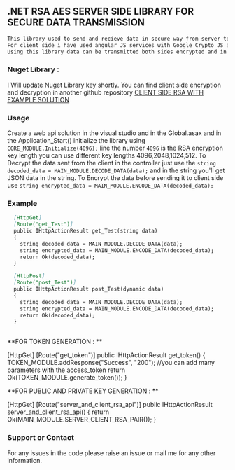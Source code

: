 ## .NET RSA AES SERVER SIDE LIBRARY FOR SECURE DATA TRANSMISSION

```markdown
This library used to send and recieve data in secure way from server to client side and client side to server.
For client side i have used angular JS services with Google Crypto JS and JsClasses for RSA. 
Using this library data can be transmitted both sides encrypted and in secure way.In the middle you can't access the data.
```
### Nuget Library : 
I Will update Nuget Library key shortly.
  You can find client side encryption and decryption in another github repository [CLIENT SIDE RSA WITH EXAMPLE SOLUTION](https://github.com/Venkatesh-Nelli/RSA_CLIENT_SIDE)
  
  
  ### Usage 
  Create a web api solution in the visual studio and in the Global.asax and in the Application_Start() initialize the library using ` CORE_MODULE.Initialize(4096);` line the number `4096` is the RSA encryption key length you can use different key lengths 4096,2048,1024,512.
  To Decrypt the data sent from the client in the controller just use the `string decoded_data = MAIN_MODULE.DECODE_DATA(data);` and in the string you'll get JSON data in the string.
  To Encrypt the data before sending it to client side use `string encrypted_data = MAIN_MODULE.ENCODE_DATA(decoded_data);` 
  
  ### Example
  ```markdown
    [HttpGet]
    [Route("get_Test")]
    public IHttpActionResult get_Test(string data)
    {
      string decoded_data = MAIN_MODULE.DECODE_DATA(data);
      string encrypted_data = MAIN_MODULE.ENCODE_DATA(decoded_data);
      return Ok(decoded_data);
    }

    [HttpPost]
    [Route("post_Test")]
    public IHttpActionResult post_Test(dynamic data)
    {
      string decoded_data = MAIN_MODULE.DECODE_DATA(data);
      string encrypted_data = MAIN_MODULE.ENCODE_DATA(decoded_data);
      return Ok(decoded_data);
    }
      
``` 
**FOR TOKEN GENERATION : **

[HttpGet]
[Route("get_token")]
public IHttpActionResult get_token()
{
  TOKEN_MODULE.addResponse("Success", "200");  //you can add many parameters with the access_token 
  return Ok(TOKEN_MODULE.generate_token());
}

**FOR PUBLIC AND PRIVATE KEY GENERATION : **

[HttpGet]
[Route("server_and_client_rsa_api")]
public IHttpActionResult server_and_client_rsa_api()
{
  return Ok(MAIN_MODULE.SERVER_CLIENT_RSA_PAIR());
}
  
  
### Support or Contact
For any issues in the code please raise an issue or mail me for any other information. 
